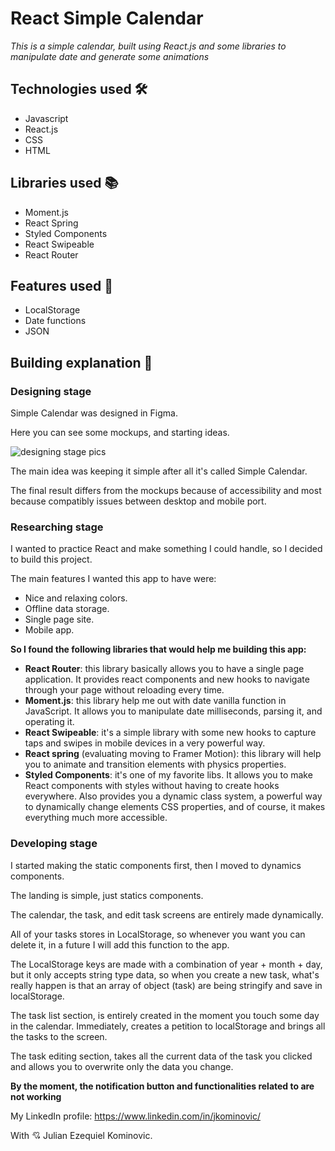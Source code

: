 # React Simple Calendar

_This is a simple calendar, built using React.js and some libraries to manipulate date and generate some animations_



## Technologies used 🛠

- Javascript
- React.js
- CSS
- HTML



## Libraries used 📚

- Moment.js
- React Spring
- Styled Components
- React Swipeable
- React Router



## Features used 🧰

- LocalStorage
- Date functions
- JSON



## Building explanation 🔨

### Designing stage

Simple Calendar was designed in Figma.

Here you can see some mockups, and starting ideas.


<img src="https://user-images.githubusercontent.com/70329467/127415507-bca0bc1c-d326-4d68-88ca-8a8b08327ab0.png" alt="designing stage pics"></img>

The main idea was keeping it simple after all it's called Simple Calendar.

The final result differs from the mockups because of accessibility and most because compatibly issues between desktop and mobile port.



### Researching stage

I wanted to practice React and make something I could handle, so I decided to build this project.

The main features I wanted this app to have were:

- Nice and relaxing colors.
- Offline data storage.
- Single page site.
- Mobile app.

**So I found the following libraries that would help me building this app:**

- **React Router**: this library basically allows you to have a single page application. It provides react components and new hooks to navigate through your page without reloading every time.
- **Moment.js**: this library help me out with date vanilla function in JavaScript. It allows you to manipulate date milliseconds, parsing it, and operating it.
- **React Swipeable**: it's a simple library with some new hooks to capture taps and swipes in mobile devices in a very powerful way.
- **React spring** (evaluating moving to Framer Motion): this library will help you to animate and transition elements with physics properties.
- **Styled Components**: it's one of my favorite libs. It allows you to make React components with styles without having to create hooks everywhere. Also provides you a dynamic class system, a powerful way to dynamically change elements CSS properties, and of course, it makes everything much more accessible.



### Developing stage

I started making the static components first, then I moved to dynamics components.

The landing is simple, just statics components.

The calendar, the task, and edit task screens are entirely made dynamically.

All of your tasks stores in LocalStorage, so whenever you want you can delete it, in a future I will add this function to the app.

The LocalStorage keys are made with a combination of year + month + day, but it only accepts string type data, so when you create a new task, what's really happen is that an array of object (task) are being stringify and save in localStorage.

The task list section, is entirely created in the moment you touch some day in the calendar. Immediately, creates a petition to localStorage and brings all the tasks to the screen.

The task editing section, takes all the current data of the task you clicked and allows you to overwrite only the data you change.

**By the moment, the notification button and functionalities related to are not working**







My LinkedIn profile: https://www.linkedin.com/in/jkominovic/

With 💘 Julian Ezequiel Kominovic.

